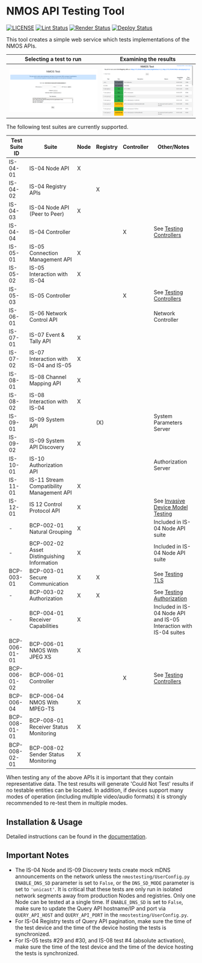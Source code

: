 # NMOS API Testing Tool

[![LICENSE](https://img.shields.io/github/license/amwa-tv/nmos-testing.svg?color=blue&logo=apache)](https://github.com/amwa-tv/nmos-testing/blob/master/LICENSE)
[![Lint Status](https://github.com/AMWA-TV/nmos-testing/workflows/Lint/badge.svg)](https://github.com/AMWA-TV/nmos-testing/actions?query=workflow%3ALint)
[![Render Status](https://github.com/AMWA-TV/nmos-testing/workflows/Render/badge.svg)](https://github.com/AMWA-TV/nmos-testing/actions?query=workflow%3ARender)
[![Deploy Status](https://github.com/AMWA-TV/nmos-testing/workflows/Deploy/badge.svg)](https://github.com/AMWA-TV/nmos-testing/actions?query=workflow%3ADeploy)

<!-- INTRO-START -->

This tool creates a simple web service which tests implementations of the NMOS APIs.

| Selecting a test to run | Examining the results |
| --- | --- |
| ![Testing Tool Launcher](docs/images/initial-launch.png "Testing Tool Launcher") | ![Example Results Window](docs/images/test-results.png "Example Results Window") |

The following test suites are currently supported.

| Test Suite ID | Suite | Node | Registry | Controller | Other/Notes |
| --- | --- | --- | --- | --- | --- |
| IS-04-01 | IS-04 Node API | X | | | |
| IS-04-02 | IS-04 Registry APIs | | X | | |
| IS-04-03 | IS-04 Node API (Peer to Peer) | X | | | |
| IS-04-04 | IS-04 Controller | | | X | See [Testing Controllers](docs/2.8.%20Usage%20-%20Testing%20Controllers.md) |
| IS-05-01 | IS-05 Connection Management API | X | | | |
| IS-05-02 | IS-05 Interaction with IS-04 | X | | | |
| IS-05-03 | IS-05 Controller | | | X | See [Testing Controllers](docs/2.8.%20Usage%20-%20Testing%20Controllers.md) |
| IS-06-01 | IS-06 Network Control API | | | | Network Controller |
| IS-07-01 | IS-07 Event & Tally API | X | | | |
| IS-07-02 | IS-07 Interaction with IS-04 and IS-05 | X | | | |
| IS-08-01 | IS-08 Channel Mapping API | X | | | |
| IS-08-02 | IS-08 Interaction with IS-04 | X | | | |
| IS-09-01 | IS-09 System API | | (X) | | System Parameters Server |
| IS-09-02 | IS-09 System API Discovery | X | | | |
| IS-10-01 | IS-10 Authorization API | | | | Authorization Server |
| IS-11-01 | IS-11 Stream Compatibility Management API | X | | | |
| IS-12-01 | IS 12 Control Protocol API | X | | | See [Invasive Device Model Testing](docs/2.10%20Usage%20-%20Invasive%20Device%20Model%20Testing.md) |
| - | BCP-002-01 Natural Grouping | X | | | Included in IS-04 Node API suite |
| - | BCP-002-02 Asset Distinguishing Information | X | | | Included in IS-04 Node API suite |
| BCP-003-01 | BCP-003-01 Secure Communication | X | X | | See [Testing TLS](docs/2.2.%20Usage%20-%20Testing%20BCP-003-01%20TLS.md) |
| - | BCP-003-02 Authorization | X | X | | See [Testing Authorization](docs/2.3.%20Usage%20-%20Testing%20IS-10%20Authorization.md) |
| - | BCP-004-01 Receiver Capabilities | X | | | Included in IS-04 Node API and IS-05 Interaction with IS-04 suites |
| BCP-006-01-01 | BCP-006-01 NMOS With JPEG XS | X | | | |
| BCP-006-01-02 | BCP-006-01 Controller | | | X | See [Testing Controllers](docs/2.8.%20Usage%20-%20Testing%20Controllers.md) |
| BCP-006-04 | BCP-006-04 NMOS With MPEG-TS | X | | | |
| BCP-008-01-01 | BCP-008-01 Receiver Status Monitoring | X | | | |
| BCP-008-02-01 | BCP-008-02 Sender Status Monitoring | X | | | |

When testing any of the above APIs it is important that they contain representative data. The test results will generate 'Could Not Test' results if no testable entities can be located. In addition, if devices support many modes of operation (including multiple video/audio formats) it is strongly recommended to re-test them in multiple modes.

<!-- INTRO-END -->

## Installation & Usage

Detailed instructions can be found in the [documentation](docs/).

## Important Notes

*   The IS-04 Node and IS-09 Discovery tests create mock mDNS announcements on the network unless the `nmostesting/UserConfig.py` `ENABLE_DNS_SD` parameter is set to `False`, or the `DNS_SD_MODE` parameter is set to `'unicast'`. It is critical that these tests are only run in isolated network segments away from production Nodes and registries. Only one Node can be tested at a single time. If `ENABLE_DNS_SD` is set to `False`, make sure to update the Query API hostname/IP and port via `QUERY_API_HOST` and `QUERY_API_PORT` in the `nmostesting/UserConfig.py`.
*   For IS-04 Registry tests of Query API pagination, make sure the time of the test device and the time of the device hosting the tests is synchronized.
*   For IS-05 tests #29 and #30, and IS-08 test #4 (absolute activation), make sure the time of the test device and the time of the device hosting the tests is synchronized.
